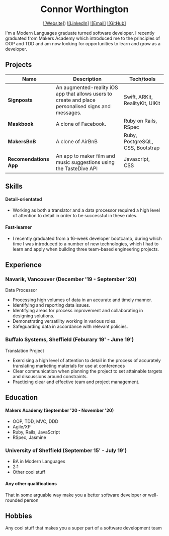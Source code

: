 <h1 align="center">Connor Worthington</h1> 

<div align='center'>

[![Website]](https://www.connorworthington.com))
[![LinkedIn]](https://www.linkedin.com/in/connor-worthington-83b350131/)
[![Email]](mailto:worthington.connor@gmail.com)
[![GitHub]](https://github.com/crtw26)

</div>

I'm a Modern Languages graduate turned software developer. I recently graduated from Makers Academy which introduced me to the principles of OOP and TDD and am now looking for opportunities to learn and grow as a developer.

## Projects

| Name                         | Description       | Tech/tools        |
| ---------------------------- | ----------------- | ----------------- |
| **Signposts**            | An augmented-reality iOS app that allows users to create and place personalised signs and messages. | Swift, ARKit, RealityKit, UIKit |
| **Maskbook**             | A clone of Facebook.                                                                                | Ruby on Rails, RSpec            |
| **MakersBnB**            | A clone of AirBnB                                                                                   | Ruby, PostgreSQL, CSS, Bootstrap|
| **Recomendations App**   | An app to maker film and music suggestions using the TasteDive API                                  | Javascript, CSS

## Skills

#### Detail-orientated

- Working as both a translator and a data processor required a high level of attention to detail in order to be successful in these roles. 

#### Fast-learner

- I recently graduated from a 16-week developer bootcamp, during which time I was introduced to a number of new technologies, which I had to learn and apply when building three team-based engineering projects.

## Experience

### Navarik, Vancouver (December '19 - September '20)  
Data Processor

-	Processing high volumes of data in an accurate and timely manner. 
-	Identifying and reporting data issues.
-	Identifying areas for process improvement and collaborating in designing solutions.
-	Demonstrating versatility working in various roles. 
-	Safeguarding data in accordance with relevant policies.


### Buffalo Systems, Sheffield (Feburary 19' - June 19')  
Translation Project

-	Exercising a high level of attention to detail in the process of accurately translating marketing materials for use at 
  conferences
-	Clear communication when planning the project to set attainable targets and discussions around constraints.
-	Practicing clear and effective team and project management.


## Education

#### Makers Academy (September '20 - November '20)

- OOP, TDD, MVC, DDD
- Agile/XP
- Ruby, Rails, JavaScript
- RSpec, Jasmine

### University of Sheffield (September 15' - July 19')

- BA in Modern Languages
- 2:1
- Other cool stuff

#### Any other qualifications

That in some arguable way make you a better software developer or well-rounded person

## Hobbies

Any cool stuff that makes you a super part of a software development team
